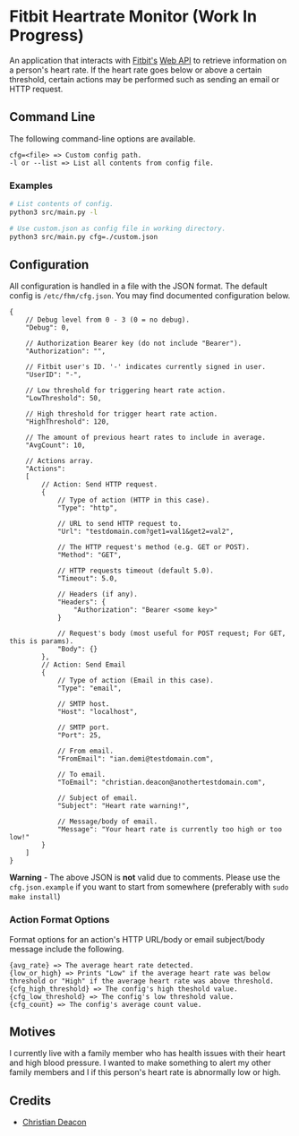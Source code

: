 # Fitbit Heartrate Monitor (Work In Progress)
An application that interacts with [Fitbit's](https://fitbit.com/) [Web API](https://dev.fitbit.com/build/reference/web-api) to retrieve information on a person's heart rate. If the heart rate goes below or above a certain threshold, certain actions may be performed such as sending an email or HTTP request.

## Command Line
The following command-line options are available.

```
cfg=<file> => Custom config path.
-l or --list => List all contents from config file.
```

### Examples
```bash
# List contents of config.
python3 src/main.py -l

# Use custom.json as config file in working directory.
python3 src/main.py cfg=./custom.json
```

## Configuration
All configuration is handled in a file with the JSON format. The default config is `/etc/fhm/cfg.json`. You may find documented configuration below.

```
{
    // Debug level from 0 - 3 (0 = no debug).
    "Debug": 0,

    // Authorization Bearer key (do not include "Bearer").
    "Authorization": "",

    // Fitbit user's ID. '-' indicates currently signed in user.
    "UserID": "-",

    // Low threshold for triggering heart rate action.
    "LowThreshold": 50,

    // High threshold for trigger heart rate action.
    "HighThreshold": 120,

    // The amount of previous heart rates to include in average.
    "AvgCount": 10,

    // Actions array.
    "Actions": 
    [
        // Action: Send HTTP request.
        {
            // Type of action (HTTP in this case).
            "Type": "http",

            // URL to send HTTP request to.
            "Url": "testdomain.com?get1=val1&get2=val2",

            // The HTTP request's method (e.g. GET or POST).
            "Method": "GET",

            // HTTP requests timeout (default 5.0).
            "Timeout": 5.0,

            // Headers (if any).
            "Headers": {
                "Authorization": "Bearer <some key>"
            }

            // Request's body (most useful for POST request; For GET, this is params).
            "Body": {}
        },
        // Action: Send Email
        {
            // Type of action (Email in this case).
            "Type": "email",

            // SMTP host.
            "Host": "localhost",

            // SMTP port.
            "Port": 25,

            // From email.
            "FromEmail": "ian.demi@testdomain.com",

            // To email.
            "ToEmail": "christian.deacon@anothertestdomain.com",

            // Subject of email.
            "Subject": "Heart rate warning!",

            // Message/body of email.
            "Message": "Your heart rate is currently too high or too low!"
        }
    ]
}
```

**Warning** - The above JSON is **not** valid due to comments. Please use the `cfg.json.example` if you want to start from somewhere (preferably with `sudo make install`)

### Action Format Options
Format options for an action's HTTP URL/body or email subject/body message include the following.

```
{avg_rate} => The average heart rate detected.
{low_or_high} => Prints "Low" if the average heart rate was below threshold or "High" if the average heart rate was above threshold.
{cfg_high_threshold} => The config's high theshold value.
{cfg_low_threshold} => The config's low threshold value.
{cfg_count} => The config's average count value.
```

## Motives
I currently live with a family member who has health issues with their heart and high blood pressure. I wanted to make something to alert my other family members and I if this person's heart rate is abnormally low or high.

## Credits
* [Christian Deacon](https://github.com/gamemann)
